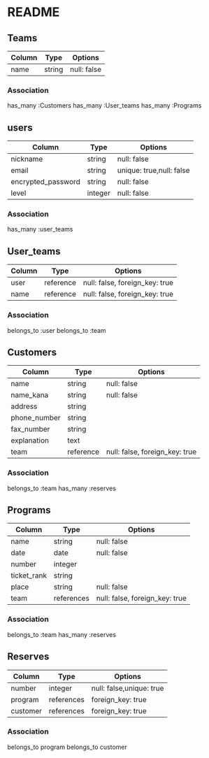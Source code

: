 # README

## Teams

|Column |Type        |Options                        |
|-------|------------|-------------------------------|
|name   |string      |null: false                    |



### Association
has_many :Customers
has_many :User_teams
has_many :Programs

## users

|Column             |Type        |Options                        |
|-------------------|------------|-------------------------------|
|nickname           |string      |null: false                    |
|email              |string      |unique: true,null: false       |
|encrypted_password |string      |null: false                    |
|level              |integer     |null: false                    |


### Association
has_many :user_teams

## User_teams

|Column             |Type       |Options                        |
|-------------------|-----------|-------------------------------|
|user               |reference  |null: false, foreign_key: true |
|name               |reference  |null: false, foreign_key: true |

### Association
belongs_to :user
belongs_to :team


## Customers

|Column              |Type       |Options                        |
|--------------------|-----------|-------------------------------|
|name                |string     |null: false                    |
|name_kana           |string     |null: false                    |
|address             |string     |                               |
|phone_number        |string     |                               |
|fax_number          |string     |                               |
|explanation         |text       |                               |
|team                |reference  |null: false, foreign_key: true |


### Association
belongs_to :team
has_many :reserves

## Programs

|Column      |Type       |Options                        |
|------------|-----------|-------------------------------|
|name        |string     |null: false                    |
|date        |date       |null: false                    |
|number      |integer    |                               |
|ticket_rank |string     |                               |
|place       |string     |null: false                    |
|team        |references |null: false, foreign_key: true |


### Association
belongs_to :team
has_many :reserves

## Reserves

|Column    |Type       |Options                        |
|----------|-----------|-------------------------------|
|number    |integer    |null: false,unique: true       |
|program   |references |foreign_key: true              |
|customer  |references |foreign_key: true              |


### Association
belongs_to program
belongs_to customer